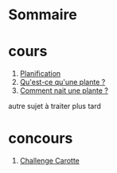 # Sommaire

# cours

1. [Planification](./cours/planification.md)
1. [Qu'est-ce qu'une plante ?](./cours/une-plante.md)
1. [Comment nait une plante ?](./cours/technique-semis.md)

autre sujet à traiter plus tard

# concours

1. [Challenge Carotte](./concours/carotte.md)

